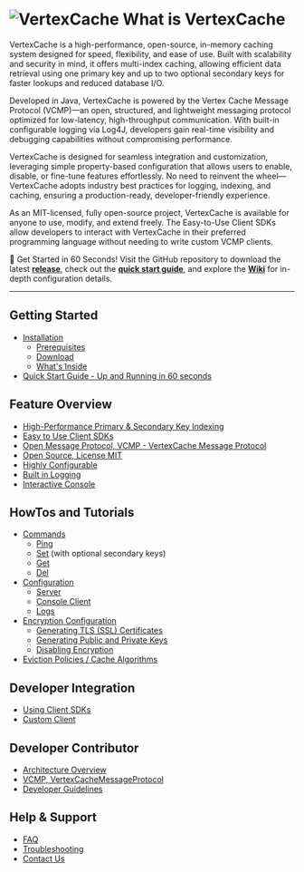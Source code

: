 <!--
  Title: VertexCache
  Description: VertexCache is a straightforward in-memory caching system designed with a strong emphasis on security. It supports a range of algorithms and offers multi-index caching capabilities, allowing for efficient data retrieval using one primary key and two secondary keys. 
 
  Author: jasonlam604
  -->
<meta name='keywords' content='in-memory cache, caching, java, data structure, database'>

# ![VertexCache](https://github.com/jasonlam604/VertexCache/blob/main/etc/assets/vertexcache-logo-32x32.png) What is VertexCache
VertexCache is a high-performance, open-source, in-memory caching system designed for speed, flexibility, and ease of use. Built with scalability and security in mind, it offers multi-index caching, allowing efficient data retrieval using one primary key and up to two optional secondary keys for faster lookups and reduced database I/O.

Developed in Java, VertexCache is powered by the Vertex Cache Message Protocol (VCMP)—an open, structured, and lightweight messaging protocol optimized for low-latency, high-throughput communication. With built-in configurable logging via Log4J, developers gain real-time visibility and debugging capabilities without compromising performance.

VertexCache is designed for seamless integration and customization, leveraging simple property-based configuration that allows users to enable, disable, or fine-tune features effortlessly. No need to reinvent the wheel—VertexCache adopts industry best practices for logging, indexing, and caching, ensuring a production-ready, developer-friendly experience.

As an MIT-licensed, fully open-source project, VertexCache is available for anyone to use, modify, and extend freely. The Easy-to-Use Client SDKs allow developers to interact with VertexCache in their preferred programming language without needing to write custom VCMP clients.

🚀 Get Started in 60 Seconds!
Visit the GitHub repository to download the latest **[release](https://github.com/jasonlam604/VertexCache/releases)**, check out the **[quick start guide](https://github.com/jasonlam604/VertexCache/wiki/Quick-Start-Guide)**, and explore the **[Wiki](https://github.com/jasonlam604/VertexCache/wiki)** for in-depth configuration details.


---
   
## Getting Started
- [Installation](https://github.com/vertexcache/VertexCache/wiki/Installation)
  - [Prerequisites](https://github.com/vertexcache/VertexCache/wiki/Installation#Prerequisites)
  - [Download](https://github.com/vertexcache/VertexCache/wiki/Installation#Download)
  - [What's Inside](https://github.com/vertexcache/VertexCache/wiki/Installation#Whats-Inside)
- [Quick Start Guide - Up and Running in 60 seconds](https://github.com/vertexcache/VertexCache/wiki/Quick-Start-Guide)

## Feature Overview
- [High-Performance Primary & Secondary Key Indexing](https://github.com/vertexcache/VertexCache/wiki/High-Performance-Primary-&-Secondary-Key-Indexing)
- [Easy to Use Client SDKs](https://github.com/vertexcache/VertexCache/wiki/Easy-to-Use-Client-SDKs)
- [Open Message Protocol, VCMP - VertexCache Message Protocol](https://github.com/vertexcache/VertexCache/wiki/Open-Message-Protocol,-VCMP)
- [Open Source, License MIT](https://github.com/vertexcache/VertexCache/wiki/Open-Source)
- [Highly Configurable](https://github.com/vertexcache/VertexCache/wiki/Highly-Configurable)
- [Built in Logging](https://github.com/vertexcache/VertexCache/wiki/Built-in-Logging)
- [Interactive Console](https://github.com/vertexcache/VertexCache/wiki/Interactive-Console)

## HowTos and Tutorials
- [Commands](https://github.com/vertexcache/VertexCache/wiki/Commands)
  - [Ping](https://github.com/vertexcache/VertexCache/wiki/Commands#Ping)
  - [Set](https://github.com/vertexcache/VertexCache/wiki/Commands#Set) (with optional secondary keys)
  - [Get](https://github.com/vertexcache/VertexCache/wiki/Commands#Get)
  - [Del](https://github.com/vertexcache/VertexCache/wiki/Commands#Del) 
- [Configuration](https://github.com/vertexcache/VertexCache/wiki/Configuration)
  - [Server](https://github.com/vertexcache/VertexCache/wiki/Configuration#Server)
  - [Console Client](https://github.com/vertexcache/VertexCache/wiki/Configuration#Console-Client)
  - [Logs](https://github.com/vertexcache/VertexCache/wiki/Configuration#Logs)
- [Encryption Configuration](https://github.com/vertexcache/VertexCache/wiki/Encryption-Configuration)
  - [Generating TLS (SSL) Certificates](https://github.com/vertexcache/VertexCache/wiki/Generating-TLS-(SSL)-Certificates)
  - [Generating Public and Private Keys](https://github.com/vertexcache/VertexCache/wiki/Generating-Public-and-Private-Keys)
  - [Disabling Encryption](https://github.com/vertexcache/VertexCache/wiki/Encryption-Configuration#Disabling-Encryption)
- [Eviction Policies / Cache Algorithms](https://github.com/vertexcache/VertexCache/wiki/Eviction-Policies-Cache-Algorithms)

## Developer Integration
- [Using Client SDKs](Using-Client-SDKs)
- [Custom Client](Using-Custom-Client)

## Developer Contributor
- [Architecture Overview](Architecture-Overview)
- [VCMP, VertexCacheMessageProtocol](https://github.com/vertexcache/VertexCache/wiki/Open-Message-Protocol,-VCMP)
- [Developer Guidelines](Developer-Guidelines)

## Help & Support
- [FAQ](FAQ)
- [Troubleshooting](Troubleshooting)
- [Contact Us](Contact)
